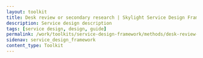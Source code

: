 ```yaml
---
layout: toolkit
title: Desk review or secondary research | Skylight Service Design Framework
description: Service design description
tags: [service design, design, guide]
permalink: /work/toolkits/service-design-framework/methods/desk-review-or-secondary-research/
sidenav: service_design_framework
content_type: Toolkit
---
```


